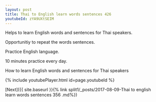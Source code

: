 ```yaml
---
layout: post
title: Thai to English learn words sentences 426 
youtubeId: zYA9UXtSEIM
---
```

 
 
Helps to learn English words and sentences for Thai speakers.

Opportunitiy to repeat the words sentences. 

Practice English language. 
 
10 minutes practice every day. 
 
How to learn English words and sentences for Thai speakers 
 
{% include youtubePlayer.html id=page.youtubeId %}
 
 
[Next]({{ site.baseurl }}{% link  split1/_posts/2017-08-09-Thai to english learn words sentences 356 .md%})
 
